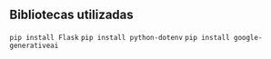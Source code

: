 ## Bibliotecas utilizadas
```pip install Flask``` 
```pip install python-dotenv```
```pip install google-generativeai``` 